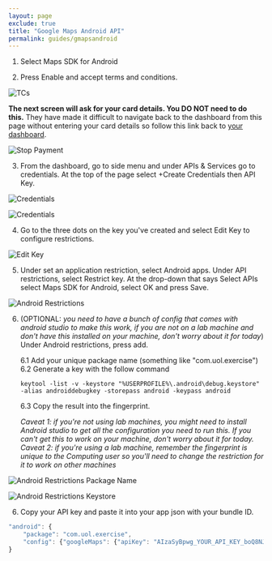 ```yaml
---
layout: page
exclude: true
title: "Google Maps Android API"
permalink: guides/gmapsandroid
---
```


1. Select Maps SDK for Android

2. Press Enable and accept terms and conditions.

![TCs](../assets/gmaps/tcs.png)

**The next screen will ask for your card details. You DO NOT need to do this.** They have made it difficult to navigate back to the dashboard from this page without entering your card details so follow this link back to [your dashboard](https://console.cloud.google.com/home/dashboard).

![Stop Payment](../assets/gmaps/stoppay.png)

3. From the dashboard, go to side menu and under APIs & Services go to credentials. At the top of the page select +Create Credentials then API Key.

![Credentials](../assets/gmaps/creds1.png)

![Credentials](../assets/gmaps/creds2.png)

4. Go to the three dots on the key you've created and select Edit Key to configure restrictions. 

![Edit Key](../assets/gmaps/editkey.png)

5. Under set an application restriction, select Android apps. Under API restrictions, select Restrict key. At the drop-down that says Select APIs select Maps SDK for Android, select OK and press Save.

![Android Restrictions](../assets/gmaps/androidres.png)

6. (OPTIONAL: *you need to have a bunch of config that comes with android studio to make this work, if you are not on a lab machine and don't have this installed on your machine, don't worry about it for today*) Under Android restrictions, press add. 

    6.1 Add your unique package name (something like "com.uol.exercise")
    6.2 Generate a key with the follow command
    ```
    keytool -list -v -keystore "%USERPROFILE%\.android\debug.keystore" -alias androiddebugkey -storepass android -keypass android
    ```
    6.3 Copy the result into the fingerprint.

    *Caveat 1: if you're not using lab machines, you might need to install Android studio to get all the configuration you need to run this. If you can't get this to work on your machine, don't worry about it for today.*
    *Caveat 2: if you're using a lab machine, remember the fingerprint is unique to the Computing user so you'll need to change the restriction for it to work on other machines*

![Android Restrictions Package Name](../assets/gmaps/packagename.png)

![Android Restrictions Keystore](../assets/gmaps/keystore.png)

6. Copy your API key and paste it into your app json with your bundle ID.

```javascript
"android": {
    "package": "com.uol.exercise",
    "config": {"googleMaps": {"apiKey": "AIzaSyBpwg_YOUR_API_KEY_boQ8NJBiVEcAUs" }}
}
```
